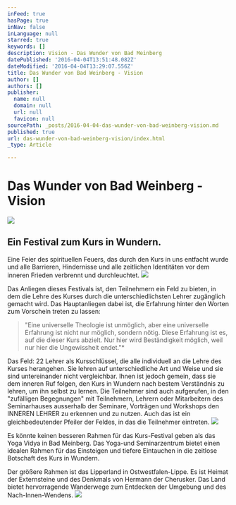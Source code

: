```yaml
---
inFeed: true
hasPage: true
inNav: false
inLanguage: null
starred: true
keywords: []
description: Vision - Das Wunder von Bad Meinberg
datePublished: '2016-04-04T13:51:48.082Z'
dateModified: '2016-04-04T13:29:07.556Z'
title: Das Wunder von Bad Weinberg - Vision
author: []
authors: []
publisher:
  name: null
  domain: null
  url: null
  favicon: null
sourcePath: _posts/2016-04-04-das-wunder-von-bad-weinberg-vision.md
published: true
url: das-wunder-von-bad-weinberg-vision/index.html
_type: Article

---
```

# Das Wunder von Bad Weinberg - Vision
![](https://the-grid-user-content.s3-us-west-2.amazonaws.com/b1eb644c-3184-4c6e-a4f6-eb621299daca.jpg)

## Ein Festival zum  Kurs in Wundern. 

Eine Feier des spirituellen Feuers, das durch den Kurs in uns entfacht wurde und alle Barrieren, Hindernisse und alle zeitlichen Identitäten vor dem inneren Frieden verbrennt und durchleuchtet. ![](https://the-grid-user-content.s3-us-west-2.amazonaws.com/fe532119-78f0-43d9-8834-069df16defe9.jpg)

Das Anliegen dieses Festivals ist, den Teilnehmern ein Feld zu bieten, in dem die Lehre des Kurses durch die unterschiedlichsten Lehrer zugänglich gemacht wird. Das Hauptanliegen dabei ist, die Erfahrung hinter den Worten zum Vorschein treten zu lassen: 

> "Eine universelle Theologie ist unmöglich, aber eine universelle Erfahrung ist nicht nur möglich, sondern nötig. Diese Erfahrung ist es, auf die dieser Kurs abzielt. Nur hier wird Beständigkeit möglich, weil nur hier die Ungewissheit endet."\*

Das Feld: 22 Lehrer als Kursschlüssel, die alle individuell an die Lehre des Kurses herangehen. Sie lehren auf unterschiedliche Art und Weise und sie sind untereinander nicht vergleichbar. Ihnen ist jedoch gemein, dass sie dem inneren Ruf folgen, den Kurs in Wundern nach bestem Verständnis zu lehren, um ihn selbst zu lernen. Die Teilnehmer sind auch aufgerufen, in den "zufälligen Begegnungen" mit Teilnehmern, Lehrern oder Mitarbeitern des Seminarhauses ausserhalb der Seminare, Vorträgen und Workshops den INNEREN LEHRER zu erkennen und zu nutzen. Auch das ist ein gleichbedeutender Pfeiler der Feldes, in das die Teilnehmer eintreten. ![](https://the-grid-user-content.s3-us-west-2.amazonaws.com/d38d2726-1707-4630-8753-8650ed871fca.jpg)

Es könnte keinen besseren Rahmen für das Kurs-Festival geben als das Yoga Vidya in Bad Meinberg. Das Yoga-und Seminarzentrum bietet einen idealen Rahmen für das Einsteigen und tiefere Eintauchen in die zeitlose Botschaft des Kurs in Wundern. 

Der größere Rahmen ist das Lipperland in Ostwestfalen-Lippe. Es ist Heimat der Externsteine und des Denkmals von Hermann der Cherusker. Das Land bietet hervorragende Wanderwege zum Entdecken der Umgebung und des Nach-Innen-Wendens. ![](https://the-grid-user-content.s3-us-west-2.amazonaws.com/82048019-b089-49c0-8624-ff7a0bdb744b.jpg)